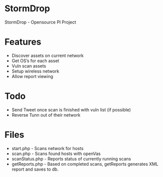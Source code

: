 StormDrop
=========

StormDrop - Opensource PI Project

# Features

* Discover assets on current network
* Get OS’s for each asset
* Vuln scan assets
* Setup wireless network
* Allow report viewing

# Todo

* Send Tweet once scan is finished with vuln list (if possible)
* Reverse Tunn out of their network

# Files

* start.php - Scans network for hosts
* scan.php - Scans found hosts with openVas
* scanStatus.php - Reports status of currently running scans
* getReports.php - Based on completed scans, getReports generates XML report and saves to db.